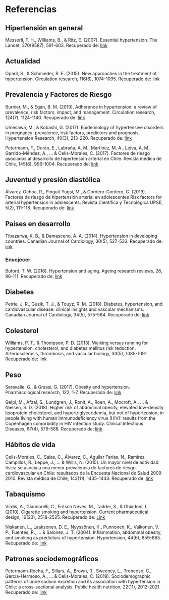 # Referencias


## Hipertensión en general

Messerli, F. H., Williams, B., & Ritz, E. (2007). Essential hypertension. The Lancet, 370(9587), 591-603. Recuperado de: [link](https://www.sciencedirect.com/science/article/abs/pii/S0140673607612999?casa_token=_2mgyQvL4dEAAAAA:JRXE9sLT2W5Bg4XdB_Ha8f3yDAVHuRog3CXhhbC8UvdLCbZranH_Kt4USgyG0Hf0h9DD0HKISrc)

## Actualidad
Oparil, S., & Schmieder, R. E. (2015). New approaches in the treatment of hypertension. Circulation research, 116(6), 1074-1095. Recuperado de: [link](https://www.ahajournals.org/doi/pdf/10.1161/CIRCRESAHA.116.303603)


## Prevalencia y Factores de Riesgo
Burnier, M., & Egan, B. M. (2019). Adherence in hypertension: a review of prevalence, risk factors, impact, and management. Circulation research, 124(7), 1124-1140. Recuperado de: [link](https://www.ahajournals.org/doi/pdf/10.1161/CIRCRESAHA.118.313220)

Umesawa, M., & Kobashi, G. (2017). Epidemiology of hypertensive disorders in pregnancy: prevalence, risk factors, predictors and prognosis. Hypertension Research, 40(3), 213-220. Recuperado de: [link](https://www.proquest.com/openview/2a09c0798e2aef7ad8e65555e6424206/1.pdf/advanced)

Petermann, F., Durán, E., Labraña, A. M., Martínez, M. A., Leiva, A. M., Garrido-Méndez, A., ... & Celis-Morales, C. (2017). Factores de riesgo asociados al desarrollo de hipertensión arterial en Chile. Revista médica de Chile, 145(8), 996-1004. Recuperado de: [link](https://scielo.conicyt.cl/scielo.php?pid=S0034-98872017000800996&script=sci_arttext&tlng=e)

## Juventud y presión diastólica
Álvarez-Ochoa, R., Pinguil-Yugsi, M., & Cordero-Cordero, G. (2019). Factores de riesgo de hipertensión arterial en adolescentes Risk factors for arterial hypertension in adolescents. Revista Científica y Tecnológica UPSE, 5(2), 111-118. Recuperado de: [link](https://incyt.upse.edu.ec/ciencia/revistas/index.php/rctu/article/download/347/382?inline=1)

## Países en desarrollo
Tibazarwa, K. B., & Damasceno, A. A. (2014). Hypertension in developing countries. Canadian Journal of Cardiology, 30(5), 527-533. Recuperado de: [link](https://www.sciencedirect.com/science/article/pii/S0828282X14001378?casa_token=Qqi_mcn8S5MAAAAA:1SH-Du8OOyMr2YTrngf8QUFN3oZgKgAZVZYscNkrYXS2j1uJEtEjDMkPv_48mUwNtEVXc2C0qUc)

### Envejecer
Buford, T. W. (2016). Hypertension and aging. Ageing research reviews, 26, 96-111. Recuperado de: [link](https://www.sciencedirect.com/science/article/pii/S1568163716300071?casa_token=lfS5O3PpVhwAAAAA:3aaRa4FZUwTZoCPWnCBW96wrB3t1aVlgTSBTXpQ05MnHWDu5nYbhQj4vBVKR2P7SUErvW-Cu6q0)

## Diabetes

Petrie, J. R., Guzik, T. J., & Touyz, R. M. (2018). Diabetes, hypertension, and cardiovascular disease: clinical insights and vascular mechanisms. Canadian Journal of Cardiology, 34(5), 575-584. Recuperado de: [link](https://www.sciencedirect.com/science/article/pii/S0828282X1731214X)

## Colesterol

Williams, P. T., & Thompson, P. D. (2013). Walking versus running for hypertension, cholesterol, and diabetes mellitus risk reduction. Arteriosclerosis, thrombosis, and vascular biology, 33(5), 1085-1091. Recuperado de: [link](https://www.ahajournals.org/doi/full/10.1161/atvbaha.112.300878)

## Peso
Seravalle, G., & Grassi, G. (2017). Obesity and hypertension. Pharmacological research, 122, 1-7. Recuperado de: [link](https://www.sciencedirect.com/science/article/pii/S1043661817304620?casa_token=KT2eSgb6qI4AAAAA:Qx96xlPnAc-ExaXhHRCUSe2QzQMp0smS3UM6Eq_veTYc61b1Sq3bU-PFJuwXBhdeS8X5e9Ah3ZI)

Gelpi, M., Afzal, S., Lundgren, J., Ronit, A., Roen, A., Mocroft, A., ... & Nielsen, S. D. (2018). Higher risk of abdominal obesity, elevated low-density lipoprotein cholesterol, and hypertriglyceridemia, but not of hypertension, in people living with human immunodeficiency virus (HIV): results from the Copenhagen comorbidity in HIV infection study. Clinical Infectious Diseases, 67(4), 579-586. Recuperado de: [link](https://academic.oup.com/cid/article/67/4/579/4868532)

## Hábitos de vida
Celis-Morales, C., Salas, C., Álvarez, C., Aguilar Farías, N., Ramírez Campillos, R., Leppe, J., ... & Willis, N. (2015). Un mayor nivel de actividad física se asocia a una menor prevalencia de factores de riesgo cardiovascular en Chile: resultados de la Encuesta Nacional de Salud 2009-2010. Revista médica de Chile, 143(11), 1435-1443. Recuperado de: [link](https://scielo.conicyt.cl/scielo.php?pid=S0034-98872015001100009&script=sci_arttext&tlng=e)

## Tabaquismo
Virdis, A., Giannarelli, C., Fritsch Neves, M., Taddei, S., & Ghiadoni, L. (2010). Cigarette smoking and hypertension. Current pharmaceutical design, 16(23), 2518-2525. Recuperado de: [Link](https://www.researchgate.net/profile/Agostino-Virdis/publication/44675523_Cigarette_Smoking_and_Hypertension/links/578f3f3c08aecbca4cadb3bd/Cigarette-Smoking-and-Hypertension.pdf)

Niskanen, L., Laaksonen, D. E., Nyyssönen, K., Punnonen, K., Valkonen, V. P., Fuentes, R., ... & Salonen, J. T. (2004). Inflammation, abdominal obesity, and smoking as predictors of hypertension. Hypertension, 44(6), 859-865. Recuperado de: [link](https://www.ahajournals.org/doi/full/10.1161/01.hyp.0000146691.51307.84)

## Patrones sociodemográficos
Petermann-Rocha, F., Sillars, A., Brown, R., Sweeney, L., Troncoso, C., García-Hermoso, A., ... & Celis-Morales, C. (2019). Sociodemographic patterns of urine sodium excretion and its association with hypertension in Chile: a cross-sectional analysis. Public health nutrition, 22(11), 2012-2021. Recuperado de: [link](https://www.cambridge.org/core/services/aop-cambridge-core/content/view/00C69F1D787118303F55E04B8EF432A9/S1368980018003889a.pdf/sociodemographic-patterns-of-urine-sodium-excretion-and-its-association-with-hypertension-in-chile-a-cross-sectional-analysis.pdf)